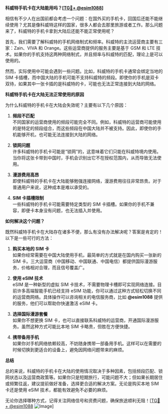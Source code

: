 **科威特手机卡在大陆能用吗？[[TG💪+ @esim1088](https://t.me/s/esim1088)]**

相信有不少人在出国前都会考虑一个问题：在国外买的手机卡，回国后还能不能继续使用？尤其是像科威特这样的国家，很多人都会去那里旅游或者工作。那么问题来了，科威特的手机卡拿到大陆后还能不能正常使用呢？

首先，我们需要了解科威特的手机网络制式和频率。科威特的主流运营商主要有三家：Zain、VIVA 和 Orange。这些运营商提供的服务主要是基于 GSM 和 LTE 技术。如果你的手机支持这两种网络制式，并且频率与科威特的匹配，理论上是可以使用的。

然而，实际使用中可能会遇到一些问题。比如，科威特的手机卡通常会绑定当地的 SIM 卡插槽，而中国大陆的手机可能不支持科威特的频段。即使你的手机是双卡双待，如果其中一张卡插的是科威特的卡，可能也无法正常连接到大陆的网络。

**科威特手机卡在大陆无法正常使用的原因**

为什么科威特的手机卡在大陆会失效呢？主要有以下几个原因：

1. **频段不匹配**  
   不同国家的运营商使用的频段可能完全不同。例如，科威特的运营商可能使用的是特定的频段组合，而这些频段在中国大陆并不被支持。因此，即使你的手机能够开机，也可能无法连接到大陆的网络。

2. **锁网问题**  
   许多科威特的手机卡可能是“锁网”的，这意味着它们只能在科威特境内使用。当你将这张卡带到中国时，手机会识别出它不在授权范围内，从而导致无法使用。

3. **漫游费用高昂**  
   即使科威特的手机卡在大陆能够勉强连接网络，漫游费用往往非常昂贵。对于普通用户来说，这种成本是难以承受的。

4. **SIM 卡插槽限制**  
   一些科威特的手机卡可能需要特定类型的 SIM 卡插槽。如果你的手机不兼容，即便卡本身没有问题，也无法插入并使用。

**如何解决这个问题？**

既然科威特手机卡在大陆存在诸多不便，那么有没有办法解决呢？答案是肯定的！以下是一些可行的方法：

1. **购买本地的 SIM 卡**  
   如果你经常需要在中国大陆使用手机，最简单的方式就是在国内购买一张新的 SIM 卡。三大运营商（中国移动、中国联通、中国电信）都提供国际漫游服务，价格相对合理，而且信号覆盖广。

2. **使用 eSIM 技术**  
   eSIM 是一种新型的虚拟 SIM 卡技术，不需要物理卡槽即可实现网络连接。目前许多高端智能手机已经支持 eSIM 功能，你可以通过这种方式轻松切换不同的运营商网络。具体操作可以咨询相关的电信服务商，比如 **@esim1088** 提供的服务，他们可以帮助你快速激活 eSIM 卡。

3. **选择国际漫游套餐**  
   如果你不想更换 SIM 卡，也可以直接联系科威特的运营商，开通国际漫游服务。虽然这种方式可能比本地 SIM 卡略贵，但胜在方便快捷。

4. **携带备用手机**  
   如果你对手机网络依赖较高，不妨随身携带一部备用手机。这样可以在需要的时候切换到更适合的设备上，避免因网络问题带来的麻烦。

**总结**

总的来说，科威特的手机卡在大陆的使用情况取决于多种因素，包括频段匹配、锁网状态以及运营商政策等。如果你只是短期旅行，可能问题不大；但如果长期居住或频繁往返，建议提前做好准备，选择更合适的解决方案。无论是购买本地 SIM 卡还是使用 eSIM 技术，都能有效避免不必要的麻烦。

无论你选择哪种方式，记得关注网络信号和资费问题，确保旅途顺利无阻！[[TG💪+ @esim1088](https://t.me/s/esim1088) ![Image](https://i.postimg.cc/4NQfJmqS/Snipaste-2025-05-13-00-14-12.png)]